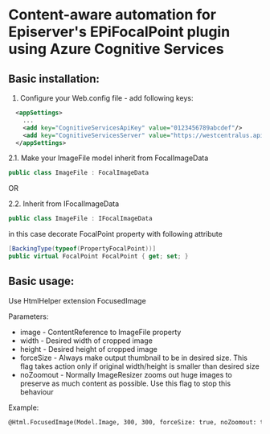 # Content-aware automation for Episerver's EPiFocalPoint plugin using Azure Cognitive Services

## Basic installation:

1. Configure your Web.config file - add following keys:

```xml
  <appSettings>
    ...
    <add key="CognitiveServicesApiKey" value="0123456789abcdef"/>
    <add key="CognitiveServicesServer" value="https://westcentralus.api.cognitive.microsoft.com"/>
  </appSettings>
```

2.1. Make your ImageFile model inherit from FocalImageData

```csharp
public class ImageFile : FocalImageData
```

OR

2.2. Inherit from IFocalImageData

```csharp
public class ImageFile : IFocalImageData
```

in this case decorate FocalPoint property with following attribute

```csharp
[BackingType(typeof(PropertyFocalPoint))]
public virtual FocalPoint FocalPoint { get; set; }
```

## Basic usage:

Use HtmlHelper extension FocusedImage

Parameters:

- image - ContentReference to ImageFile property
- width - Desired width of cropped image
- height - Desired height of cropped image
- forceSize - Always make output thumbnail to be in desired size. This flag  takes action only if original width/height is smaller than desired size
- noZoomout - Normally ImageResizer zooms out huge images to preserve as much content as possible. Use this flag to stop this behaviour

Example:

```html
@Html.FocusedImage(Model.Image, 300, 300, forceSize: true, noZoomout: true)
```